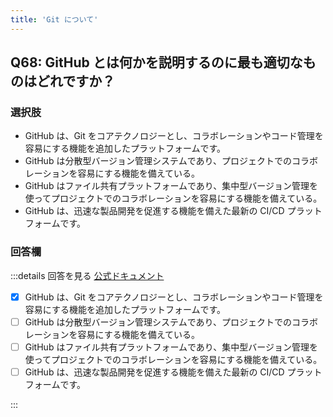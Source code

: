 ```yaml
---
title: 'Git について'
---
```


## Q68: GitHub とは何かを説明するのに最も適切なものはどれですか？

### 選択肢

- GitHub は、Git をコアテクノロジーとし、コラボレーションやコード管理を容易にする機能を追加したプラットフォームです。
- GitHub は分散型バージョン管理システムであり、プロジェクトでのコラボレーションを容易にする機能を備えている。
- GitHub はファイル共有プラットフォームであり、集中型バージョン管理を使ってプロジェクトでのコラボレーションを容易にする機能を備えている。
- GitHub は、迅速な製品開発を促進する機能を備えた最新の CI/CD プラットフォームです。

### 回答欄

:::details 回答を見る
[公式ドキュメント](https://docs.github.com/ja/get-started/using-git/about-git#how-github-works)

- [x] GitHub は、Git をコアテクノロジーとし、コラボレーションやコード管理を容易にする機能を追加したプラットフォームです。
- [ ] GitHub は分散型バージョン管理システムであり、プロジェクトでのコラボレーションを容易にする機能を備えている。
- [ ] GitHub はファイル共有プラットフォームであり、集中型バージョン管理を使ってプロジェクトでのコラボレーションを容易にする機能を備えている。
- [ ] GitHub は、迅速な製品開発を促進する機能を備えた最新の CI/CD プラットフォームです。

:::
